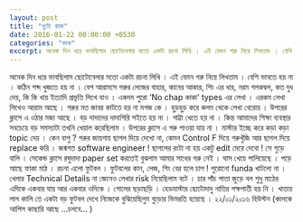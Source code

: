 ```yaml
---
layout: post
title: "দুটো কাক"
date: 2016-01-22 00:00:00 +0530
categories: "কাক"
excerpt: অনেক দিন ধরে ভাবছিলাম ছোটোবেলার মতো একটা রচনা লিখি । এই যেমন গরু নিয়ে লিখতাম । বেশি ভাবতে হয় না । কঠিন শব্দ খুজতে হয় না...
---
```


অনেক দিন ধরে ভাবছিলাম ছোটোবেলার মতো একটা রচনা লিখি । এই যেমন গরু নিয়ে লিখতাম । বেশি ভাবতে হয় না । কঠিন শব্দ খুজতে হয় না । বেশ আরামসে গরুর লেজের বাহার, কানের আকার, শিং এর ধার, নরম গলকম্বল, কত দুধ দেয়, কি কি খায় ইত্যাদি প্রভৃতি লিখে যাও । একদম পুরো ‘No chap কাকা’ types এর লেখা । এরকম লেখা লিখেও আরাম আছে । গরুর মত জাবর কাটতে হয় না মগজ কে । হুড়হুড় করে কলম থেকে লেখা বেরোয় ।
উপরের ক্লাসে এ ওঠার মজা আছে । বড় দাদাদের দাদাগিরি সইতে হয় না । গাট্টা খেতে হয় না । কিন্ত আমাদের শিক্ষা ব্যবস্থার সবচেয়ে বড় সমস্যাটা তখনি খেয়াল করেছিলাম । উপরের ক্লাসে এ গরু পাওয়া যায় না । মাস্টার ইচ্ছে করে কড়া কড়া topic দেয় । কেন বাপু ? গরুর জায়গায় ছাগল দিয়ে দেখো না, কেমন Control F দিয়ে গরুখুঁজি আর ছাগল দিয়ে replace করি । জন্মগত software engineer ! ছাগলের রংটা না হয় একটু edit মেরে দেবো !
সে গুড়ে বালি । সেকেন্ড ক্লাসে রঘুদাদা paper set করতেই বুঝলাম আমার সাধের গরু নেই । ঘাস খেয়ে পালিয়েছে । পড়ে আছে ফাকা মাঠ । রচনা এলো ফুটবল । ফুটবলের কান, লেজ, শিং বের হলে চাপ ! পুরোনো funda খাটলো না । খেলার Technical Details না জেনেও লেখার risk নিয়েছিলাম বটে । চার পাঁচ পাতা জুড়ে বল শুধু মাঠের এদিকে একবার যায় আর একবার ওদিকে । গোলের ছড়াছড়ি । হেডমাস্টার ছোটোদাদু নাতির পক্ষপাতী হয় নি । খাতায় লাল কালি তে একটা বড় ফুটবল দেখে নিজেকে বুঝিয়েছিলুম বুড়োর ভিমরতি হয়েছে ।
২২/০১/২০১৬
হিউস্টন
(কালকে আপিস কাছারি আছে ...চলবে... )